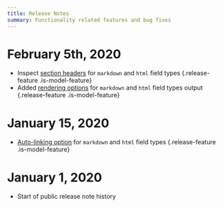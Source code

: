 ```yaml
---
title: Release Notes
summary: Functionality related features and bug fixes
---
```


# February 5th, 2020

- Inspect [section headers](/🗄/Article/models/text.md#sections) for `markdown` and `html` field types {.release-feature .is-model-feature}
- Added [rendering options](/🗄/Article/models/text.md#rendering) for `markdown` and `html` field types output {.release-feature .is-model-feature}

# January 15, 2020

- [Auto-linking option](/🗄/Article/models/text.md#rendering) for `markdown` and `html` field types {.release-feature .is-model-feature}

# January 1, 2020

- Start of public release note history